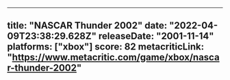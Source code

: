 
---
title: "NASCAR Thunder 2002"
date: "2022-04-09T23:38:29.628Z"
releaseDate: "2001-11-14"
platforms: ["xbox"]
score: 82
metacriticLink: "https://www.metacritic.com/game/xbox/nascar-thunder-2002"
---
